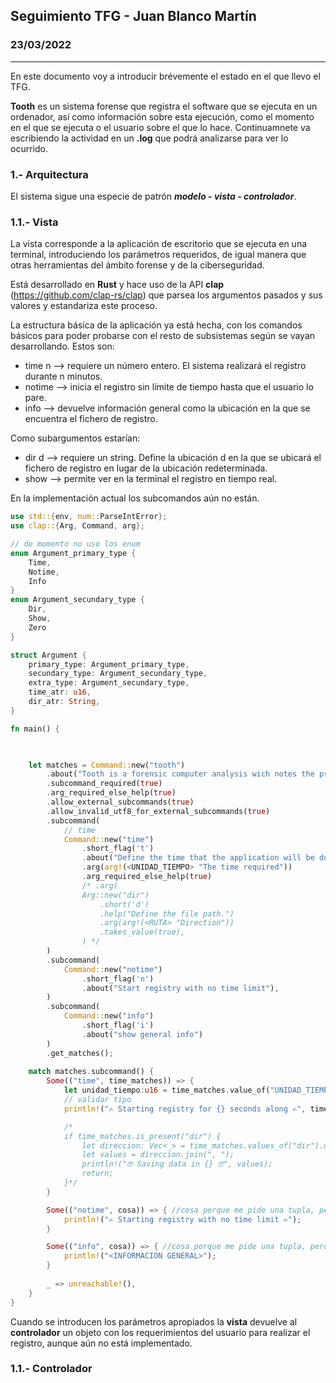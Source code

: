 ## Seguimiento TFG - Juan Blanco Martín
### 23/03/2022
---

En este documento voy a introducir brévemente el estado en el que llevo el TFG.

**Tooth** es un sistema forense que registra el software que se ejecuta en un ordenador, así como información sobre esta ejecución, como el momento en el que se ejecuta o el usuario sobre el que lo hace. Continuamnete va escribiendo la actividad en un **.log** que podrá analizarse para ver lo ocurrido.

### 1.- Arquitectura

El sistema sigue una especie de patrón ***modelo - vista - controlador***.


### 1.1.- Vista
La vista corresponde a la aplicación de escritorio que se ejecuta en una terminal, introduciendo los parámetros requeridos, de igual manera que otras herramientas del ámbito forense y de la ciberseguridad.

Está desarrollado en **Rust** y hace uso de la API **clap** (https://github.com/clap-rs/clap) que parsea los argumentos pasados y sus valores y estandariza este proceso. 

La estructura básica de la aplicación ya está hecha, con los comandos básicos para poder probarse con el resto de subsistemas según se vayan desarrollando. Estos son: 
- time n --> requiere un número entero. El sistema realizará el registro durante n minutos.
- notime --> inicia el registro sin límite de tiempo hasta que el usuario lo pare.
- info --> devuelve información general como la ubicación en la que se encuentra el fichero de registro.

Como subargumentos estarían:
- dir d --> requiere un string. Define la ubicación d en la que se ubicará el fichero de registro en lugar de la ubicación redeterminada.
- show --> permite ver en la terminal el registro en tiempo real.

En la implementación actual los subcomandos aún no están.

```rust
use std::{env, num::ParseIntError};
use clap::{Arg, Command, arg};

// de momento no uso los enum
enum Argument_primary_type {
    Time,
    Notime,
    Info
}
enum Argument_secundary_type {
    Dir,
    Show,
    Zero
}

struct Argument {
    primary_type: Argument_primary_type,
    secundary_type: Argument_secundary_type,
    extra_type: Argument_secundary_type,
    time_atr: u16,
    dir_atr: String,
}

fn main() {

    

    let matches = Command::new("tooth")
        .about("Tooth is a forensic computer analysis wich notes the programs running on your operative system.\nDocumentation: https://github.com/juanAlerta/AppRust")
        .subcommand_required(true)
        .arg_required_else_help(true)
        .allow_external_subcommands(true)
        .allow_invalid_utf8_for_external_subcommands(true)
        .subcommand(
            // time
            Command::new("time")
                .short_flag('t')
                .about("Define the time that the application will be doing the registry, or use <notime>")
                .arg(arg!(<UNIDAD_TIEMPO> "The time required"))
                .arg_required_else_help(true)
                /* .arg(
                Arg::new("dir")
                    .short('d')
                    .help("Define the file path.")
                    .arg(arg!(<RUTA> "Direction"))
                    .takes_value(true),
                ) */
        )
        .subcommand(
            Command::new("notime")
                .short_flag('n')
                .about("Start registry with no time limit"), 
        )
        .subcommand(
            Command::new("info")
                .short_flag('i')
                .about("show general info")
        )
        .get_matches();
    
    match matches.subcommand() {
        Some(("time", time_matches)) => {
            let unidad_tiempo:u16 = time_matches.value_of("UNIDAD_TIEMPO").expect("required").parse().unwrap();
            // validar tipo
            println!("✍️ Starting registry for {} seconds along ✍️", time_matches.value_of("UNIDAD_TIEMPO").expect("required"));

            /*
            if time_matches.is_present("dir") {
                let direccion: Vec<_> = time_matches.values_of("dir").unwrap().collect();
                let values = direccion.join(", ");
                println!("🤓 Saving data in {} 🤓", values);
                return;
            }*/ 
        }

        Some(("notime", cosa)) => { //cosa porque me pide una tupla, pero no hace nada
            println!("✍️ Starting registry with no time limit ✍️");
        }

        Some(("info", cosa)) => { //cosa porque me pide una tupla, pero no hace nada
            println!("<INFORMACION GENERAL>");
        }
        
        _ => unreachable!(), 
    }
}  
```

Cuando se introducen los parámetros apropiados la **vista** devuelve al **controlador** un objeto con los requerimientos del usuario para realizar el registro, aunque aún no está implementado. 

### 1.1.- Controlador
